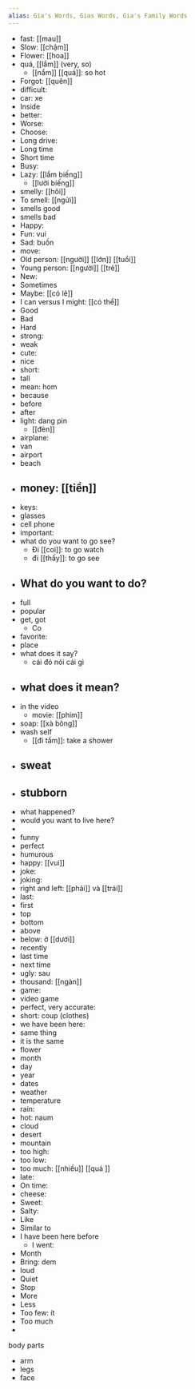 ```yaml
---
alias: Gia's Words, Gias Words, Gia's Family Words
---
```

- fast: [[mau]]
- Slow: [[chậm]] 
- Flower: [[hoa]]
- quá, [[lắm]] (very, so)
	- [[nẩm]] [[quá]]: so hot
- Forgot: [[quên]]
- difficult: 
- car: xe
- Inside
- better: 
- Worse: 
- Choose: 
- Long drive: 
- Long time
- Short time
- Busy: 
- Lazy: [[lắm biếng]] 
	- [[lười biếng]]
- smelly: [[hôi]]
- To smell: [[ngửi]]
- smells good
- smells bad
- Happy: 
- Fun: vui
- Sad: buồn 
- move: 
- Old person: [[người]] [[lớn]] [[tuổi]] 
- Young person: [[người]] [[trẻ]] 
- New: 
- Sometimes
- Maybe: [[có lẽ]]
- I can versus I might: [[có thể]]
- Good
- Bad
- Hard
- strong: 
- weak
- cute: 
- nice
- short: 
- tall
- mean: hom
- because
- before
- after
- light: dang pin
	- [[đèn]]
- airplane: 
- van
- airport
- beach
- money: [[tiền]] 
	- 
- keys: 
- glasses
- cell phone
- important: 
- what do you want to go see?
	- Đi [[coi]]: to go watch
	- đi [[thấy]]: to go see
- What do you want to do?
	- 
- full
- popular
- get, got
	- Co
- favorite: 
- place
- what does it say?
	- cái đó nói cái gì 
- what does it mean?
	- 
- in the video
	- movie: [[phim]]
- soap: [[xà bông]] 
- wash self
	- [[đi tắm]]: take a shower
- sweat
	- 
- stubborn
	- 
- what happened?
- would you want to live here?
- 
- funny
- perfect
- humurous
- happy: [[vui]]
- joke: 
- joking: 
- right and left: [[phải]] và [[trái]]
- last: 
- first
- top
- bottom
- above
- below: ở [[dưới]]
- recently
- last time
- next time
- ugly: sau
- thousand: [[ngàn]]
- game: 
- video game
- perfect, very accurate: 
- short: coup (clothes)
- we have been here: 
- same thing
- it is the same
- flower
- month
- day 
- year
- dates
- weather
- temperature
- rain:
- hot: naum
- cloud
- desert
- mountain
- too high: 
- too low: 
- too much: [[nhiều]] [[quá ]]
- late: 
- On time: 
- cheese: 
- Sweet: 
- Salty: 
- Like
- Similar to
- I have been here before
	- I went: 
- Month
- Bring: dem
- loud
- Quiet
- Stop
- More
- Less
- Too few: ít
- Too much
- 


body parts
- arm
- legs
- face
